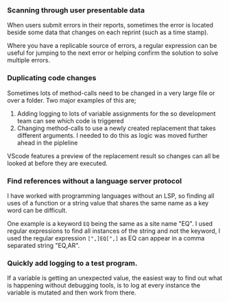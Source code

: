 ### Scanning through user presentable data

When users submit errors in their reports, sometimes the error is located beside some data that changes on each reprint (such as a time stamp).

Where you have a replicable source of errors, a regular expression can be useful for jumping to the next error or helping confirm the solution to solve multiple errors.

### Duplicating code changes

Sometimes lots of method-calls need to be changed in a very large file or over a folder. Two major examples of this are;

1.  Adding logging to lots of variable assignments for the so development team can see which code is triggered
2.  Changing method-calls to use a newly created replacement that takes different arguments. I needed to do this as logic was moved further ahead in the pipleline

VScode features a preview of the replacement result so changes can all be looked at before they are executed.

### Find references without a language server protocol

I have worked with programming languages without an LSP, so finding all uses of a function or a string value that shares the same name
as a key word can be difficult.

One example is a keyword ```EQ``` being the same as a site name "EQ". I used regular expressions to find all instances of the string 
and not the keyword, I used the regular expression ```[",]EQ[",]``` as EQ can appear in a comma separated string "EQ,AR".

### Quickly add logging to a test program.

If a variable is getting an unexpected value, the easiest way to find out what is happening without debugging tools, is to 
log at every instance the variable is mutated and then work from there.
